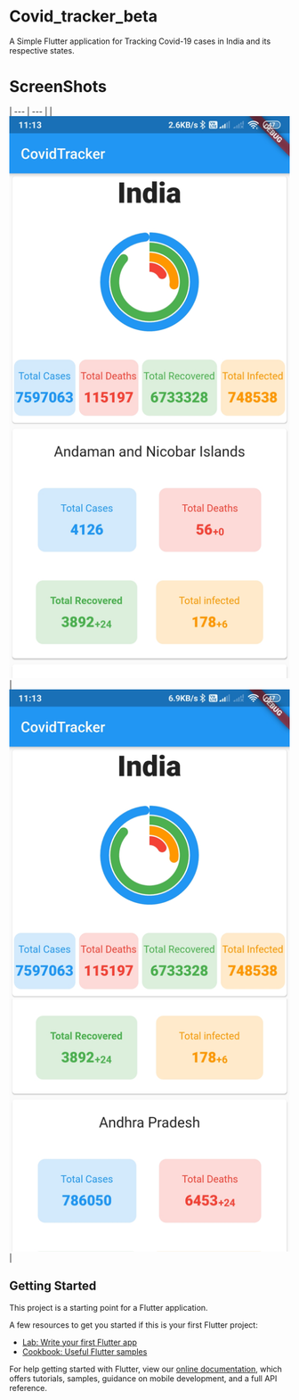 # Covid_tracker_beta

A Simple Flutter application for Tracking Covid-19 cases in India and its respective states.

# ScreenShots
| --- | --- |
| ![](ScreenShots/ss1.jpg)|![](ScreenShots/ss2.jpg)|

## Getting Started

This project is a starting point for a Flutter application.

A few resources to get you started if this is your first Flutter project:

- [Lab: Write your first Flutter app](https://flutter.dev/docs/get-started/codelab)
- [Cookbook: Useful Flutter samples](https://flutter.dev/docs/cookbook)

For help getting started with Flutter, view our
[online documentation](https://flutter.dev/docs), which offers tutorials,
samples, guidance on mobile development, and a full API reference.
